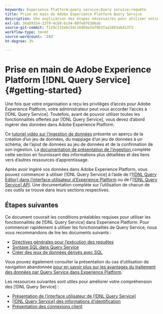 ```yaml
---
keywords: Experience Platform;query service;Query service;requête
title: Prise en main de Adobe Experience Platform Query Service
description: Une explication des étapes nécessaires pour utiliser entièrement Adobe Experience Platform Query Service
exl-id: 36ab9354-23f9-4cb8-bcd4-00fe076386ab
source-git-commit: f129c215ebc5dc169b9a7ef9b3faa3463ab413f3
workflow-type: tm+mt
source-wordcount: '243'
ht-degree: 3%

---
```


# Prise en main de Adobe Experience Platform [!DNL Query Service] {#getting-started}

Une fois que votre organisation a reçu les privilèges d’accès pour Adobe Experience Platform, votre administrateur peut vous accorder l’accès à [!DNL Query Service]. Toutefois, avant de pouvoir utiliser toutes les fonctionnalités offertes par [!DNL Query Service], vous devez d’abord ingérer des données dans Adobe Experience Platform.

Ce [tutoriel vidéo sur l’ingestion de données](https://experienceleague.adobe.com/docs/platform-learn/tutorials/data-ingestion/create-datasets-and-ingest-data.html?lang=fr) présente un aperçu de la création d’un jeu de données, du mappage d’un jeu de données à un schéma, de l’ajout de données au jeu de données et de la confirmation de son ingestion. La [ documentation de présentation de l’ingestion ](../../ingestion/home.md) complète cette section en fournissant des informations plus détaillées et des liens vers d’autres ressources d’apprentissage.

Après avoir ingéré vos données dans Adobe Experience Platform, vous pouvez commencer à utiliser [!DNL Query Service] à l’aide de l’[[!DNL Query Editor] dans l’interface utilisateur d’Experience Platform](../ui/user-guide.md) ou de l’[[!DNL Query Service] API](../api/getting-started.md). Une documentation complète sur l’utilisation de chacun de ces outils se trouve dans leurs sections respectives.

## Étapes suivantes

Ce document couvrait les conditions préalables requises pour utiliser les fonctionnalités de [!DNL Query Service] dans Experience Platform. Pour commencer rapidement à utiliser les fonctionnalités de Query Service, nous vous recommandons de lire les documents suivants :

- [Directives générales pour l’exécution des requêtes](../best-practices/writing-queries.md)
- [Syntaxe SQL dans Query Service](../sql/syntax.md)
- [Créer des jeux de données dérivés avec SQL](../data-distiller/derived-datasets/create-derived-datasets-with-sql.md)

Vous pouvez également consulter la présentation du cas d’utilisation de navigation abandonnée [ pour en savoir plus sur les avantages du traitement des données par Query Service dans Experience Platform](../use-cases/abandoned-browse.md#video-example).

Les ressources suivantes sont utiles pour améliorer votre compréhension des [!DNL Query Service] :

- [Présentation de l’interface utilisateur de [!DNL Query Service]](../ui/overview.md)
- [[!DNL Query Service] des informations d’identification](../ui/credentials.md)
- [Présentation des connexions client](../clients/overview.md)
